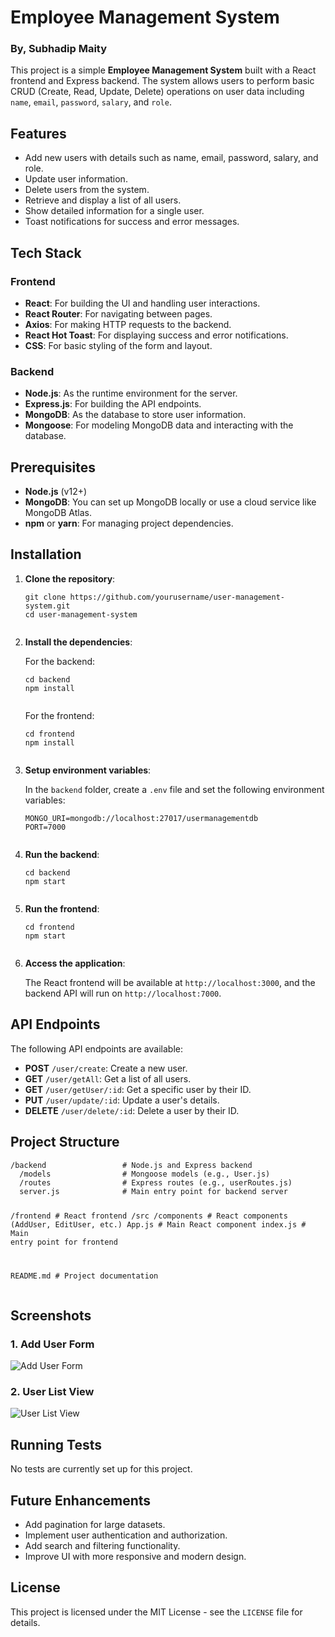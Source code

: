<h1>Employee Management System</h1>
<h3>By, Subhadip Maity</h3>

<p>This project is a simple <strong>Employee Management System</strong> built with a React frontend and Express backend. The system allows users to perform basic CRUD (Create, Read, Update, Delete) operations on user data including <code>name</code>, <code>email</code>, <code>password</code>, <code>salary</code>, and <code>role</code>.</p>

<h2>Features</h2>
<ul>
  <li>Add new users with details such as name, email, password, salary, and role.</li>
  <li>Update user information.</li>
  <li>Delete users from the system.</li>
  <li>Retrieve and display a list of all users.</li>
  <li>Show detailed information for a single user.</li>
  <li>Toast notifications for success and error messages.</li>
</ul>

<h2>Tech Stack</h2>

<h3>Frontend</h3>
<ul>
  <li><strong>React</strong>: For building the UI and handling user interactions.</li>
  <li><strong>React Router</strong>: For navigating between pages.</li>
  <li><strong>Axios</strong>: For making HTTP requests to the backend.</li>
  <li><strong>React Hot Toast</strong>: For displaying success and error notifications.</li>
  <li><strong>CSS</strong>: For basic styling of the form and layout.</li>
</ul>

<h3>Backend</h3>
<ul>
  <li><strong>Node.js</strong>: As the runtime environment for the server.</li>
  <li><strong>Express.js</strong>: For building the API endpoints.</li>
  <li><strong>MongoDB</strong>: As the database to store user information.</li>
  <li><strong>Mongoose</strong>: For modeling MongoDB data and interacting with the database.</li>
</ul>

<h2>Prerequisites</h2>
<ul>
  <li><strong>Node.js</strong> (v12+)</li>
  <li><strong>MongoDB</strong>: You can set up MongoDB locally or use a cloud service like MongoDB Atlas.</li>
  <li><strong>npm</strong> or <strong>yarn</strong>: For managing project dependencies.</li>
</ul>

<h2>Installation</h2>
<ol>
  <li><strong>Clone the repository</strong>:
    <pre><code>git clone https://github.com/yourusername/user-management-system.git
cd user-management-system
    </code></pre>
  </li>

  <li><strong>Install the dependencies</strong>:
    <p>For the backend:</p>
    <pre><code>cd backend
npm install
    </code></pre>
    <p>For the frontend:</p>
    <pre><code>cd frontend
npm install
    </code></pre>
  </li>

  <li><strong>Setup environment variables</strong>:
    <p>In the <code>backend</code> folder, create a <code>.env</code> file and set the following environment variables:</p>
    <pre><code>MONGO_URI=mongodb://localhost:27017/usermanagementdb
PORT=7000
    </code></pre>
  </li>

  <li><strong>Run the backend</strong>:
    <pre><code>cd backend
npm start
    </code></pre>
  </li>

  <li><strong>Run the frontend</strong>:
    <pre><code>cd frontend
npm start
    </code></pre>
  </li>

  <li><strong>Access the application</strong>:
    <p>The React frontend will be available at <code>http://localhost:3000</code>, and the backend API will run on <code>http://localhost:7000</code>.</p>
  </li>
</ol>

<h2>API Endpoints</h2>
<p>The following API endpoints are available:</p>
<ul>
  <li><strong>POST</strong> <code>/user/create</code>: Create a new user.</li>
  <li><strong>GET</strong> <code>/user/getAll</code>: Get a list of all users.</li>
  <li><strong>GET</strong> <code>/user/getUser/:id</code>: Get a specific user by their ID.</li>
  <li><strong>PUT</strong> <code>/user/update/:id</code>: Update a user's details.</li>
  <li><strong>DELETE</strong> <code>/user/delete/:id</code>: Delete a user by their ID.</li>
</ul>

<h2>Project Structure</h2>
<pre><code>/backend                 # Node.js and Express backend
  /models                # Mongoose models (e.g., User.js)
  /routes                # Express routes (e.g., userRoutes.js)
  server.js              # Main entry point for backend server

/frontend                # React frontend
  /src
    /components          # React components (AddUser, EditUser, etc.)
    App.js               # Main React component
    index.js             # Main entry point for frontend

README.md                # Project documentation
</code></pre>

<h2>Screenshots</h2>

<h3>1. Add User Form</h3>
<img src="https://via.placeholder.com/500x300" alt="Add User Form" />

<h3>2. User List View</h3>
<img src="https://via.placeholder.com/500x300" alt="User List View" />

<h2>Running Tests</h2>
<p>No tests are currently set up for this project.</p>

<h2>Future Enhancements</h2>
<ul>
  <li>Add pagination for large datasets.</li>
  <li>Implement user authentication and authorization.</li>
  <li>Add search and filtering functionality.</li>
  <li>Improve UI with more responsive and modern design.</li>
</ul>

<h2>License</h2>
<p>This project is licensed under the MIT License - see the <code>LICENSE</code> file for details.</p>
